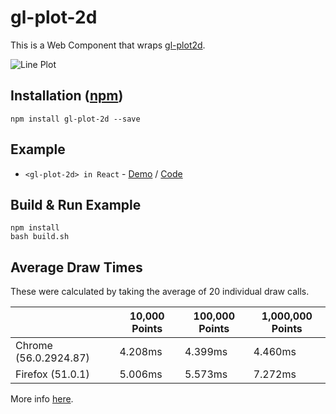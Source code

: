 # gl-plot-2d

This is a Web Component that wraps [gl-plot2d](https://github.com/gl-vis/gl-plot2d).

![Line Plot](http://i.imgur.com/WMq7o80.png)

## Installation ([npm](https://www.npmjs.com/package/gl-plot-2d))

```
npm install gl-plot-2d --save
```

## Example

- `<gl-plot-2d> in React` - [Demo](https://camargo.github.io/gl-plot-2d/example/dist) / [Code](example)

## Build & Run Example

```
npm install
bash build.sh
```

## Average Draw Times

These were calculated by taking the average of 20 individual draw calls.

|                               | 10,000 Points | 100,000 Points | 1,000,000 Points |
|-------------------------------|---------------|----------------|------------------|
| Chrome (56.0.2924.87)         | 4.208ms       | 4.399ms        | 4.460ms          |
| Firefox (51.0.1)              | 5.006ms       | 5.573ms        | 7.272ms          |

More info [here](https://docs.google.com/spreadsheets/d/1DDMUAgubN-3iSdNFhZZJbHULuGKRHWXufoiW4uKe6s8/edit?usp=sharing).
